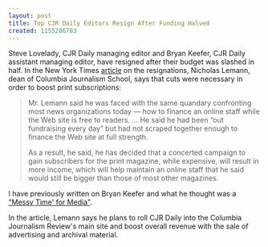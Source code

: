 ```yaml
---
layout: post
title: Top CJR Daily Editors Resign After Funding Halved
created: 1155286783
---
```

Steve Lovelady, CJR Daily managing editor and Bryan Keefer, CJR Daily assistant managing editor, have resigned after their budget was slashed in half. In the New York Times <a href="http://www.nytimes.com/2006/08/10/business/media/10cnd-cjr.html?_r=2&oref=slogin&oref=slogin" target="_blank">article</a> on the resignations, Nicholas Lemann, dean of Columbia Journalism School, says that cuts were necessary in order to boost print subscriptions:

<blockquote> Mr. Lemann said he was faced with the same quandary confronting most news organizations today — how to finance an online staff while the Web site is free to readers. ... He said he had been “out fundraising every day” but had not scraped together enough to finance the Web site at full strength.

As a result, he said, he has decided that a concerted campaign to gain subscribers for the print magazine, while expensive, will result in more income, which will help maintain an online staff that he said would still be bigger than those of most other magazines.</blockquote>

I have previously written on Bryan Keefer and what he thought was a <a href="http://cornellsun.com/node/17487" target="_blank">"Messy Time' for Media"</a>.

In the article, Lemann says he plans to roll CJR Daily into the Columbia Journalism Review's main site and boost overall revenue with the sale of advertising and archival material.
